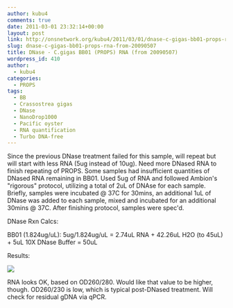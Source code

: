 ```yaml
---
author: kubu4
comments: true
date: 2011-03-01 23:32:14+00:00
layout: post
link: http://onsnetwork.org/kubu4/2011/03/01/dnase-c-gigas-bb01-props-rna-from-20090507/
slug: dnase-c-gigas-bb01-props-rna-from-20090507
title: DNase - C.gigas BB01 (PROPS) RNA (from 20090507)
wordpress_id: 410
author:
  - kubu4
categories:
  - PROPS
tags:
  - BB
  - Crassostrea gigas
  - DNase
  - NanoDrop1000
  - Pacific oyster
  - RNA quantification
  - Turbo DNA-free
---
```


Since the previous DNase treatment failed for this sample, will repeat but will start with less RNA (5ug instead of 10ug). Need more DNased RNA to finish repeating of PROPS. Some samples had insufficient quantities of DNased RNA remaining in BB01. Used 5ug of RNA and followed Ambion's "rigorous" protocol, utilizing a total of 2uL of DNAse for each sample. Briefly, samples were incubated @ 37C for 30mins, an additional 1uL of DNase was added to each sample, mixed and incubated for an additional 30mins @ 37C. After finishing protocol, samples were spec'd.

DNase Rxn Calcs:

BB01 (1.824ug/uL): 5ug/1.824ug/uL = 2.74uL RNA + 42.26uL H2O (to 45uL) + 5uL 10X DNase Buffer = 50uL

Results:

![](http://eagle.fish.washington.edu/Arabidopsis/RNA%20Spec%20Readings/20110301%20DNased%20RNA.JPG)

RNA looks OK, based on OD260/280. Would like that value to be higher, though. OD260/230 is low, which is typical post-DNased treatment. Will check for residual gDNA via qPCR.
